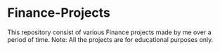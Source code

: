 # Finance-Projects
This repository consist of various Finance projects made by me over a period of time. 
Note: All the projects are for educational purposes only.
